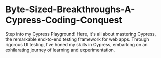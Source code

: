 # Byte-Sized-Breakthroughs-A-Cypress-Coding-Conquest
Step into my Cypress Playground! Here, it's all about mastering Cypress, the remarkable end-to-end testing framework for web apps. Through rigorous UI testing, I've honed my skills in Cypress, embarking on an exhilarating journey of learning and experimentation.
